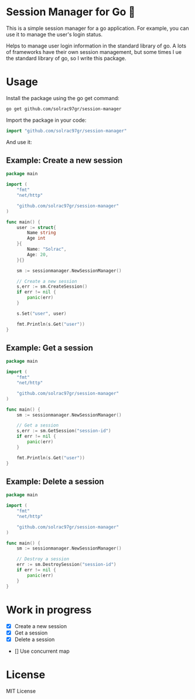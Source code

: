 # Session Manager for Go 📂

This is a simple session manager for a go application. For example, you can use it to manage the user's login status.

Helps to manage user login information in the standard library of go. A lots of frameworks have their own session management, but some times I ue the standard library of go, so I write this package.

# Usage

Install the package using the go get command:

```bash
go get github.com/solrac97gr/session-manager
```

Import the package in your code:

```go
import "github.com/solrac97gr/session-manager"
```

And use it:

## Example: Create a new session
```go
package main

import (
    "fmt"
    "net/http"

    "github.com/solrac97gr/session-manager"
)

func main() {
    user := struct{
        Name string
        Age int
    }{
        Name: "Solrac",
        Age: 20,
    }{}

    sm := sessionmanager.NewSessionManager()

    // Create a new session
    s,err := sm.CreateSession()
    if err != nil {
        panic(err)
    }

    s.Set("user", user)

    fmt.Println(s.Get("user"))
}
```

## Example: Get a session
```go
package main

import (
    "fmt"
    "net/http"

    "github.com/solrac97gr/session-manager"
)

func main() {
    sm := sessionmanager.NewSessionManager()

    // Get a session
    s,err := sm.GetSession("session-id")
    if err != nil {
        panic(err)
    }

    fmt.Println(s.Get("user"))
}
```
## Example: Delete a session
```go
package main

import (
    "fmt"
    "net/http"

    "github.com/solrac97gr/session-manager"
)

func main() {
    sm := sessionmanager.NewSessionManager()

    // Destroy a session
    err := sm.DestroySession("session-id")
    if err != nil {
        panic(err)
    }
}
```
# Work in progress
- [x] Create a new session
- [x] Get a session
- [x] Delete a session
- [] Use concurrent map

# License
MIT License